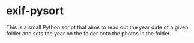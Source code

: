 # exif-pysort
This is a small Python script that aims to read out the year date of a given folder and sets the year on the folder onto the photos in the folder.
